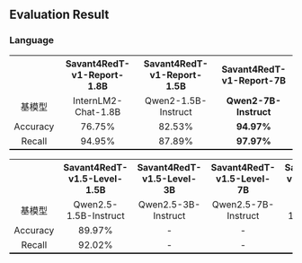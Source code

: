 ## Evaluation Result
### Language

<center>
<table align="center" style="width:100%; border:#000 solid; border-width:1px 0">
<thead style="border-bottom:#000 1px solid;">
    <tr>
        <th style="border:0; text-align:center;"></th>
        <th style="border:0; text-align:center;">Savant4RedT-v1-Report-1.8B</th>
        <th style="border:0; text-align:center;">Savant4RedT-v1-Report-1.5B</th>
        <th style="border:0; text-align:center;">Savant4RedT-v1-Report-7B</th>
    </tr>
    <tr>
        <td style="border:0; text-align:center;">基模型</td>
        <td style="border:0; text-align:center;">InternLM2-Chat-1.8B</td>
        <td style="border:0; text-align:center;">Qwen2-1.5B-Instruct</td>
        <td style="border:0; text-align:center;"><b>Qwen2-7B-Instruct</b></td>
    </tr>
    <tr>
        <td style="border:0; text-align:center;">Accuracy</td>
        <td style="border:0; text-align:center;">76.75%</td>
        <td style="border:0; text-align:center;">82.53%</td>
        <td style="border:0; text-align:center;"><b>94.97%</b></td>
    </tr>
    <tr>
        <td style="border:0; text-align:center;">Recall</td>
        <td style="border:0; text-align:center;">94.95%</td>
        <td style="border:0; text-align:center;">87.89%</td>
        <td style="border:0; text-align:center;"><b>97.97%</b></td>
    </tr>
</table>
</center>

<center>
<table align="center" style="width:100%; border:#000 solid; border-width:1px 0">
<thead style="border-bottom:#000 1px solid;">
    <tr>
        <th style="border:0; text-align:center;"></th>
        <th style="border:0; text-align:center;">Savant4RedT-v1.5-Level-1.5B</th>
        <th style="border:0; text-align:center;">Savant4RedT-v1.5-Level-3B</th>
        <th style="border:0; text-align:center;">Savant4RedT-v1.5-Level-7B</th>
        <th style="border:0; text-align:center;">Savant4RedT-v1.5-Report-1.5B</th>
        <th style="border:0; text-align:center;">Savant4RedT-v1.5-Report-3B</th>
        <th style="border:0; text-align:center;">Savant4RedT-v1.5-Report-7B</th>
    </tr>
    <tr>
        <td style="border:0; text-align:center;">基模型</td>
        <td style="border:0; text-align:center;">Qwen2.5-1.5B-Instruct</td>
        <td style="border:0; text-align:center;">Qwen2.5-3B-Instruct</td>
        <td style="border:0; text-align:center;">Qwen2.5-7B-Instruct</td>
        <td style="border:0; text-align:center;">Qwen2.5-1.5B-Instruct</td>
        <td style="border:0; text-align:center;">Qwen2.5-3B-Instruct</td>
        <td style="border:0; text-align:center;">Qwen2.5-7B-Instruct</td>
    </tr>
    <tr>
        <td style="border:0; text-align:center;">Accuracy</td>
        <td style="border:0; text-align:center;">89.97%</td>
        <td style="border:0; text-align:center;">-</td>
        <td style="border:0; text-align:center;">-</td>
        <td style="border:0; text-align:center;">81.44%</td>
        <td style="border:0; text-align:center;">85.88%</td>
        <td style="border:0; text-align:center;">91.62%</td>
    </tr>
    <tr>
        <td style="border:0; text-align:center;">Recall</td>
        <td style="border:0; text-align:center;">92.02%</td>
        <td style="border:0; text-align:center;">-</td>
        <td style="border:0; text-align:center;">-</td>
        <td style="border:0; text-align:center;">90.80%</td>
        <td style="border:0; text-align:center;">93.78%</td>
        <td style="border:0; text-align:center;">96.42%</td>
    </tr>
</table>
</center>
